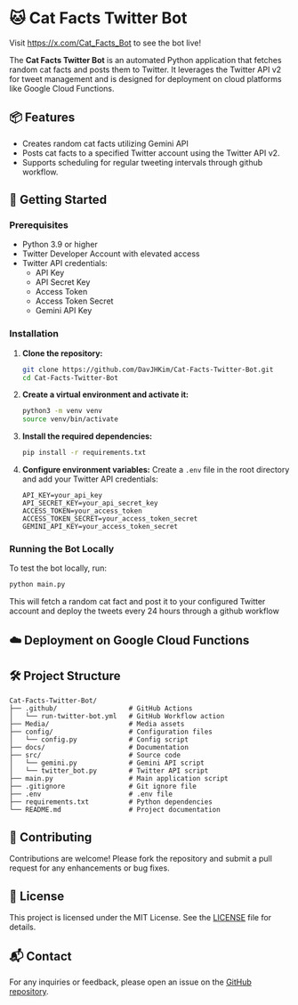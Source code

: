 # 🐱 Cat Facts Twitter Bot

Visit https://x.com/Cat_Facts_Bot to see the bot live!

The **Cat Facts Twitter Bot** is an automated Python application that fetches random cat facts and posts them to Twitter. It leverages the Twitter API v2 for tweet management and is designed for deployment on cloud platforms like Google Cloud Functions.

## 📦 Features

* Creates random cat facts utilizing Gemini API
* Posts cat facts to a specified Twitter account using the Twitter API v2.
* Supports scheduling for regular tweeting intervals through github workflow.

## 🚀 Getting Started

### Prerequisites

* Python 3.9 or higher
* Twitter Developer Account with elevated access
* Twitter API credentials:
  * API Key
  * API Secret Key
  * Access Token
  * Access Token Secret
  * Gemini API Key

### Installation

1. **Clone the repository:**

   ```bash
   git clone https://github.com/DavJHKim/Cat-Facts-Twitter-Bot.git
   cd Cat-Facts-Twitter-Bot
   ```

2. **Create a virtual environment and activate it:**

   ```bash
   python3 -m venv venv
   source venv/bin/activate
   ```

3. **Install the required dependencies:**

   ```bash
   pip install -r requirements.txt
   ```

4. **Configure environment variables:** Create a `.env` file in the root directory and add your Twitter API credentials:

   ```env
   API_KEY=your_api_key
   API_SECRET_KEY=your_api_secret_key
   ACCESS_TOKEN=your_access_token
   ACCESS_TOKEN_SECRET=your_access_token_secret
   GEMINI_API_KEY=your_access_token_secret
   ```

### Running the Bot Locally

To test the bot locally, run:

```bash
python main.py
```

This will fetch a random cat fact and post it to your configured Twitter account and deploy the tweets every 24 hours through a github workflow

## ☁️ Deployment on Google Cloud Functions

## 🛠️ Project Structure

```
Cat-Facts-Twitter-Bot/
├── .github/                  # GitHub Actions 
│   └── run-twitter-bot.yml   # GitHub Workflow action
├── Media/                    # Media assets
├── config/                   # Configuration files
│   └── config.py             # Config script
├── docs/                     # Documentation
├── src/                      # Source code
│   └── gemini.py             # Gemini API script
│   └── twitter_bot.py        # Twitter API script
├── main.py                   # Main application script
├── .gitignore                # Git ignore file
├── .env                      # .env file
├── requirements.txt          # Python dependencies
└── README.md                 # Project documentation
```

## 🤝 Contributing

Contributions are welcome! Please fork the repository and submit a pull request for any enhancements or bug fixes.

## 📄 License

This project is licensed under the MIT License. See the [LICENSE](LICENSE) file for details.

## 📬 Contact

For any inquiries or feedback, please open an issue on the [GitHub repository](https://github.com/DavJHKim/Cat-Facts-Twitter-Bot/issues).

